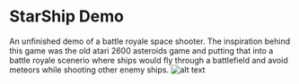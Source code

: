 # StarShip Demo
An unfinished demo of a battle royale space shooter. The inspiration behind this game was the old atari 2600 asteroids game and putting that into a battle royale scenerio where ships would fly through a battlefield and avoid meteors while shooting other enemy ships. 
![alt text](https://imgur.com/OXId9yr)

